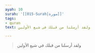 ```yaml
---
ayah: 10
surah: '[[015-Surah|سورة]]'
tags:
- quran
text: ولقد أرسلنا من قبلك في شيع الأولين

---
```

> ولقد أرسلنا من قبلك في شيع الأولين
